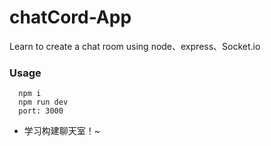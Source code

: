 # chatCord-App
Learn to create a chat room using node、express、Socket.io

### Usage

```
  npm i
  npm run dev
  port: 3000
```
- 学习构建聊天室！~
